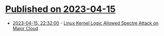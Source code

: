 # [Published on 2023-04-15](index.md)

* [2023-04-15, 22:32:00](https://soylentnews.org/article.pl?sid=23/04/14/1618212&from=rss) - [Linux Kernel Logic Allowed Spectre Attack on Major Cloud](https://soylentnews.org/article.pl?sid=23/04/14/1618212&from=rss)
